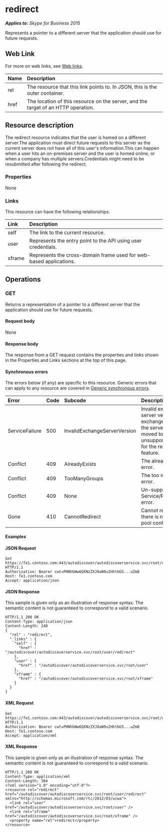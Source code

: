 # redirect

 _**Applies to:** Skype for Business 2015_


Represents a pointer to a different server that the application should use for future requests.
            

## Web Link
<a name = "sectionSection0"> </a>

For more on web links, see [Web links](WebLinks.md).


|**Name**|**Description**|
|:-----|:-----|
|rel|The resource that this link points to. In JSON, this is the outer container.|
|href|The location of this resource on the server, and the target of an HTTP operation.|

## Resource description
<a name = "sectionSection1"> </a>

The redirect resource indicates that the user is homed on a different server.The application must direct future requests to this server as the current server does not have all of this user's information.This can happen when a user hits an on-premises server and the user is homed online, or when a company has multiple servers.Credentials might need to be resubmitted after following the redirect.

### Properties



None

### Links



This resource can have the following relationships.

|**Link**|**Description**|
|:-----|:-----|
|self|The link to the current resource.|
|user|Represents the entry point to the API using user credentials.|
|xframe|Represents the cross-domain frame used for web-based applications.|

## Operations



<a name="sectionSection2"></a>

### GET




Returns a representation of a pointer to a different server that the application should use for future requests.

#### Request body



None


#### Response body



The response from a GET request contains the properties and links shown in the Properties and Links sections at the top of this page.

#### Synchronous errors



The errors below (if any) are specific to this resource. Generic errors that can apply to any resource are covered in [Generic synchronous errors](GenericSynchronousErrors.md).

|**Error**|**Code**|**Subcode**|**Description**|
|:-----|:-----|:-----|:-----|
|ServiceFailure|500|InvalidExchangeServerVersion|Invalid exchange server version.The exchange mailbox of the server might have moved to an unsupported version for the required feature.|
|Conflict|409|AlreadyExists|The already exists error.|
|Conflict|409|TooManyGroups|The too many groups error.|
|Conflict|409|None|Un-supported Service/Resource/API error.|
|Gone|410|CannotRedirect|Cannot redirect since there is no back up pool configured.|

#### Examples




#### JSON Request




```
Get https://fe1.contoso.com:443/autodiscover/autodiscoverservice.svc/root/user/redirect HTTP/1.1
Authorization: Bearer cwt=PHNhbWw6QXNzZXJ0aW9uIHhtbG5...uZm8
Host: fe1.contoso.com
Accept: application/json

```


#### JSON Response



This sample is given only as an illustration of response syntax. The semantic content is not guaranteed to correspond to a valid scenario.
```
HTTP/1.1 200 OK
Content-Type: application/json
Content-Length: 240
{
  "rel" : "redirect",
  "_links" : {
    "self" : {
      "href" : "/autodiscover/autodiscoverservice.svc/root/user/redirect"
    },
    "user" : {
      "href" : "/autodiscover/autodiscoverservice.svc/root/user"
    },
    "xframe" : {
      "href" : "/autodiscover/autodiscoverservice.svc/root/xframe"
    }
  }
}
```


#### XML Request




```
Get https://fe1.contoso.com:443/autodiscover/autodiscoverservice.svc/root/user/redirect HTTP/1.1
Authorization: Bearer cwt=PHNhbWw6QXNzZXJ0aW9uIHhtbG5...uZm8
Host: fe1.contoso.com
Accept: application/xml

```


#### XML Response



This sample is given only as an illustration of response syntax. The semantic content is not guaranteed to correspond to a valid scenario.
```
HTTP/1.1 200 OK
Content-Type: application/xml
Content-Length: 384
<?xml version="1.0" encoding="utf-8"?>
<resource rel="redirect" href="/autodiscover/autodiscoverservice.svc/root/user/redirect" xmlns="http://schemas.microsoft.com/rtc/2012/03/ucwa">
  <link rel="user" href="/autodiscover/autodiscoverservice.svc/root/user" />
  <link rel="xframe" href="/autodiscover/autodiscoverservice.svc/root/xframe" />
  <property name="rel">redirect</property>
</resource>
```


